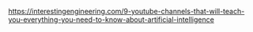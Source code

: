 
https://interestingengineering.com/9-youtube-channels-that-will-teach-you-everything-you-need-to-know-about-artificial-intelligence

